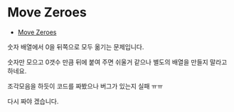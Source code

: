 # Move Zeroes
* [Move Zeroes](https://leetcode.com/explore/challenge/card/30-day-leetcoding-challenge/528/week-1/3286/)

숫자 배열에서 0을 뒤쪽으로 모두 옮기는 문제입니다.

숫자만 모으고 0갯수 만큼 뒤에 붙여 주면 쉬울거 같으나 별도의 배열을 만들지 말라고 하네요.

조각모음을 하듯이 코드를 짜봤으나 버그가 있는지 실패 ㅠㅠ

다시 짜야 겠습니다.
